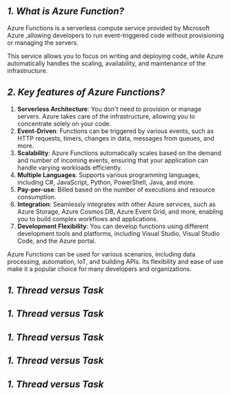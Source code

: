 ## ***1. What is Azure Function?***

Azure Functions is a serverless compute service provided by Microsoft Azure ,allowing developers to run event-triggered code without provisioning or managing the servers.

This service allows you to focus on writing and deploying code, while Azure automatically handles the scaling, availability, and maintenance of the infrastructure.

## ***2. Key features of Azure Functions?***

1. **Serverless Architecture**: You don't need to provision or manage servers. Azure takes care of the infrastructure, allowing you to concentrate solely on your code.
2. **Event-Driven**: Functions can be triggered by various events, such as HTTP requests, timers, changes in data, messages from queues, and more.
3. **Scalability**: Azure Functions automatically scales based on the demand and number of incoming events, ensuring that your application can handle varying workloads efficiently.
4. **Multiple Languages**: Supports various programming languages, including C#, JavaScript, Python, PowerShell, Java, and more.
5. **Pay-per-use**: Billed based on the number of executions and resource consumption.
6. **Integration**: Seamlessly integrates with other Azure services, such as Azure Storage, Azure Cosmos DB, Azure Event Grid, and more, enabling you to build complex workflows and applications.
7. **Development Flexibility**: You can develop functions using different development tools and platforms, including Visual Studio, Visual Studio Code, and the Azure portal.

Azure Functions can be used for various scenarios, including data processing, automation, IoT, and building APIs. Its flexibility and ease of use make it a popular choice for many developers and organizations.

## ***1. Thread versus Task***

## ***1. Thread versus Task***

## ***1. Thread versus Task***

## ***1. Thread versus Task***

## ***1. Thread versus Task***
